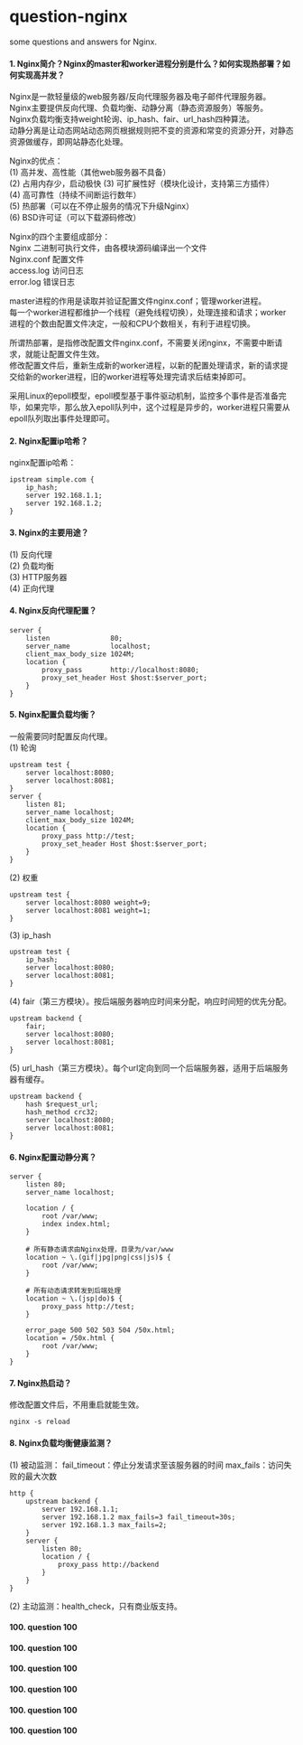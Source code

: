 # question-nginx
some questions and answers for Nginx.

#### 1. Nginx简介？Nginx的master和worker进程分别是什么？如何实现热部署？如何实现高并发？
Nginx是一款轻量级的web服务器/反向代理服务器及电子邮件代理服务器。<br>
Nginx主要提供反向代理、负载均衡、动静分离（静态资源服务）等服务。<br>
Nginx负载均衡支持weight轮询、ip_hash、fair、url_hash四种算法。<br>
动静分离是让动态网站动态网页根据规则把不变的资源和常变的资源分开，对静态资源做缓存，即网站静态化处理。<br>

Nginx的优点：<br>
(1) 高并发、高性能（其他web服务器不具备）<br>
(2) 占用内存少，启动极快
(3) 可扩展性好（模块化设计，支持第三方插件）<br>
(4) 高可靠性（持续不间断运行数年）<br>
(5) 热部署（可以在不停止服务的情况下升级Nginx）<br>
(6) BSD许可证（可以下载源码修改）<br>

Nginx的四个主要组成部分：<br>
Nginx 二进制可执行文件，由各模块源码编译出一个文件<br>
Nginx.conf 配置文件<br>
access.log 访问日志<br>
error.log 错误日志

master进程的作用是读取并验证配置文件nginx.conf；管理worker进程。<br>
每一个worker进程都维护一个线程（避免线程切换），处理连接和请求；worker进程的个数由配置文件决定，一般和CPU个数相关，有利于进程切换。<br>

所谓热部署，是指修改配置文件nginx.conf，不需要关闭nginx，不需要中断请求，就能让配置文件生效。<br>
修改配置文件后，重新生成新的worker进程，以新的配置处理请求，新的请求提交给新的worker进程，旧的worker进程等处理完请求后结束掉即可。

采用Linux的epoll模型，epoll模型基于事件驱动机制，监控多个事件是否准备完毕，如果完毕，那么放入epoll队列中，这个过程是异步的，worker进程只需要从epoll队列取出事件处理即可。

#### 2. Nginx配置ip哈希？
nginx配置ip哈希：<br>
```
ipstream simple.com {
    ip_hash;
    server 192.168.1.1;
    server 192.168.1.2;
}
```

#### 3. Nginx的主要用途？
(1) 反向代理<br>
(2) 负载均衡<br>
(3) HTTP服务器<br>
(4) 正向代理<br>

#### 4. Nginx反向代理配置？
```
server {
    listen               80;
    server_name          localhost;
    client_max_body_size 1024M;
    location {
        proxy_pass       http://localhost:8080;
        proxy_set_header Host $host:$server_port;
    }
}
```

#### 5. Nginx配置负载均衡？
一般需要同时配置反向代理。<br>
(1) 轮询
```
upstream test {
    server localhost:8080;
    server localhost:8081;
}
server {
    listen 81;
    server_name localhost;
    client_max_body_size 1024M;
    location {
        proxy_pass http://test;
        proxy_set_header Host $host:$server_port;
    }
}
```
(2) 权重
```
upstream test {
    server localhost:8080 weight=9;
    server localhost:8081 weight=1;
}
```
(3) ip_hash
```
upstream test {
    ip_hash;
    server localhost:8080;
    server localhost:8081;
}
```
(4) fair（第三方模块）。按后端服务器响应时间来分配，响应时间短的优先分配。
```
upstream backend {
    fair;
    server localhost:8080;
    server localhost:8081;
}
```
(5) url_hash（第三方模块）。每个url定向到同一个后端服务器，适用于后端服务器有缓存。
```
upstream backend {
    hash $request_url;
    hash_method crc32;
    server localhost:8080;
    server localhost:8081;
}
```

#### 6. Nginx配置动静分离？
```
server {
    listen 80;
    server_name localhost;

    location / {
        root /var/www;
        index index.html;
    }

    # 所有静态请求由Nginx处理，目录为/var/www
    location ~ \.(gif|jpg|png|css|js)$ {
        root /var/www;
    }

    # 所有动态请求转发到后端处理
    location ~ \.(jsp|do)$ {
        proxy_pass http://test;
    }

    error_page 500 502 503 504 /50x.html;
    location = /50x.html {
        root /var/www;
    }
}
```

#### 7. Nginx热启动？
修改配置文件后，不用重启就能生效。
```
nginx -s reload
```

#### 8. Nginx负载均衡健康监测？
(1) 被动监测：
fail_timeout：停止分发请求至该服务器的时间
max_fails：访问失败的最大次数
```
http {
    upstream backend {
        server 192.168.1.1;
        server 192.168.1.2 max_fails=3 fail_timeout=30s;
        server 192.168.1.3 max_fails=2;
    }
    server {
        listen 80;
        location / {
            proxy_pass http://backend
        }
    }
}
```
(2) 主动监测：health_check，只有商业版支持。














#### 100. question 100
#### 100. question 100
#### 100. question 100
#### 100. question 100
#### 100. question 100
#### 100. question 100
